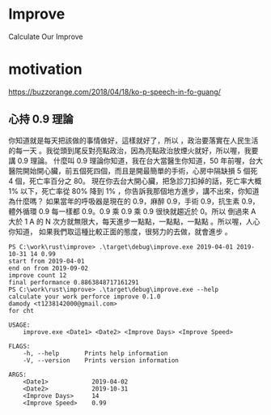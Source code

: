 # Improve
Calculate Our Improve

# motivation
https://buzzorange.com/2018/04/18/ko-p-speech-in-fo-guang/
## 心持 0.9  理論
你知道就是每天把該做的事情做好，這樣就好了，所以 ，政治要落實在人民生活的每一天 。我從頭到尾反對亮點政治，因為亮點政治放煙火就好，所以喔，我要講 0.9 理論。
什麼叫 0.9 理論你知道，我在台大當醫生你知道，50 年前喔，台大醫院開始開心臟，前五個死四個，而且是開最簡單的手術，心房中隔缺損  5 個死 4 個，死亡率百分之 80。
現在你去台大開心臟，把急診刀扣掉的話，死亡率大概 1% 以下，死亡率從 80% 降到 1% ，你告訴我那個地方進步，講不出來，你知道為什麼嗎？
如果當年的呼吸器是現在的 0.9，麻醉 0.9，手術 0.9，抗生素 0.9，體外循環 0.9 每一樣都 0.9。0.9 乘 0.9 乘 0.9  很快就趨近於 0。所以 倒過來  A 大於 1 A 的 N 次方就無限大，每天進步一點點，一點點，一點點 。所以喔，人心你知道， 如果我們取這種比較正面的態度，很努力的去做，就會進步 。

```
PS C:\work\rust\improve> .\target\debug\improve.exe 2019-04-01 2019-10-31 14 0.99
start from 2019-04-01
end on from 2019-09-02
improve count 12
final performance 0.8863848717161291
PS C:\work\rust\improve> .\target\debug\improve.exe --help
calculate your work perforce improve 0.1.0
damody <t1238142000@gmail.com>
for cht

USAGE:
    improve.exe <Date1> <Date2> <Improve Days> <Improve Speed>

FLAGS:
    -h, --help       Prints help information
    -V, --version    Prints version information

ARGS:
    <Date1>            2019-04-02
    <Date2>            2019-10-31
    <Improve Days>     14
    <Improve Speed>    0.99
```
